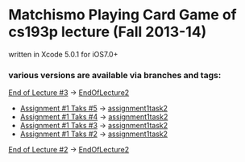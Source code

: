 # Matchismo Playing Card Game of cs193p lecture (Fall 2013-14)

written in Xcode 5.0.1 for iOS7.0+


### various versions are available via branches and tags:

[End of Lecture #3](http://cs193p.m2m.at/cs193p-lecture-3-objective-c-fall-2013-14/) 
-> [EndOfLecture2](https://github.com/m2mtech/matchismo-2013-14/tree/EndOfLecture3)

+ [Assignment #1 Taks #5](http://cs193p.m2m.at/cs193p-assignment-1-task-5-fall-2013-14/) -> [assignment1task2](https://github.com/m2mtech/matchismo-2013-14/tree/assignment1task5)
+ [Assignment #1 Taks #4](http://cs193p.m2m.at/cs193p-assignment-1-task-4-fall-2013-14/) -> [assignment1task2](https://github.com/m2mtech/matchismo-2013-14/tree/assignment1task4)
+ [Assignment #1 Taks #3](http://cs193p.m2m.at/cs193p-assignment-1-task-3-fall-2013-14/) -> [assignment1task2](https://github.com/m2mtech/matchismo-2013-14/tree/assignment1task3)
+ [Assignment #1 Taks #2](http://cs193p.m2m.at/cs193p-assignment-1-task-2-fall-2013-14/) -> [assignment1task2](https://github.com/m2mtech/matchismo-2013-14/tree/assignment1task2)

[End of Lecture #2](http://cs193p.m2m.at/cs193p-lecture-2-xcode-5-fall-2013-14/) -> [EndOfLecture2](https://github.com/m2mtech/matchismo-2013-14/tree/EndOfLecture2)